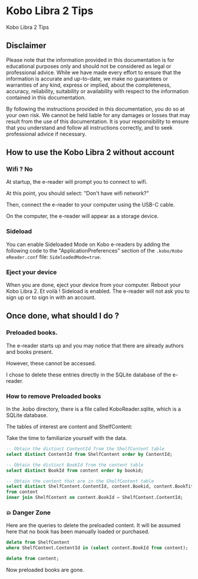 # Kobo Libra 2 Tips
Kobo Libra 2 Tips

## Disclaimer

Please note that the information provided in this documentation is for educational purposes only and should not be considered as legal or professional advice. While we have made every effort to ensure that the information is accurate and up-to-date, we make no guarantees or warranties of any kind, express or implied, about the completeness, accuracy, reliability, suitability or availability with respect to the information contained in this documentation.

By following the instructions provided in this documentation, you do so at your own risk. We cannot be held liable for any damages or losses that may result from the use of this documentation. It is your responsibility to ensure that you understand and follow all instructions correctly, and to seek professional advice if necessary.

## How to use the Kobo Libra 2 without account

### Wifi ? No

At startup, the e-reader will prompt you to connect to wifi.

At this point, you should select: "Don't have wifi network?"

Then, connect the e-reader to your computer using the USB-C cable.

On the computer, the e-reader will appear as a storage device.

### Sideload

You can enable Sideloaded Mode on Kobo e-readers by adding the following code to the "ApplicationPreferences" section of the `.kobo/Kobo eReader.conf` file: `SideloadedMode=true`.

### Eject your device

When you are done, eject your device from your computer.
Reboot your Kobo Libra 2.
Et voilà ! Sideload is enabled. The e-reader will not ask you to sign up or to sign in with an account.

## Once done, what should I do ?

### Preloaded books.

The e-reader starts up and you may notice that there are already authors and books present.

However, these cannot be accessed.

I chose to delete these entries directly in the SQLite database of the e-reader.

### How to remove Preloaded books

In the .kobo directory, there is a file called KoboReader.sqlite, which is a SQLite database.

The tables of interest are content and ShelfContent:

Take the time to familiarize yourself with the data.

```sql
-- Obtain the distinct ContentId from the ShelfContent table
select distinct ContentId from ShelfContent order by ContentId;

-- Obtain the distinct BookId from the content table
select distinct BookId from content order by bookid;

-- Obtain the content that are in the ShelfContent table
select distinct ShelfContent.ContentId, content.Bookid, content.BookTitle
from content
inner join ShelfContent on content.BookId = ShelfContent.ContentId;
```

### 💥 Danger Zone

Here are the queries to delete the preloaded content.
It will be assumed here that no book has been manually loaded or purchased.

```sql
delete from ShelfContent
where ShelfContent.ContentId in (select content.BookId from content);

delete from content; 
```

Now preloaded books are gone.
